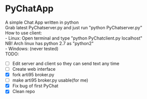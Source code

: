 PyChatApp
=========

A simple Chat App written in python<br>
Grab latest PyChatserver.py and just run "python PyChatserver.py"
<br>How to use client:
<br>- Linux: Open terminal and type "python PyChatclient.py localhost"
<br>NB! Arch linux has python 2.7 as "python2"
<br>- Windows: (never tested)<br>
TODO:<br>
- [ ] Edit server and client so they can send text any time<br>
- [ ] Create web interface<br>
- [x] fork arti95 broker.py<br>
- [ ] make arti95 broker.py usable(for me)<br>
- [x] Fix bug of first PyChat<br>
- [x] Clean repo
